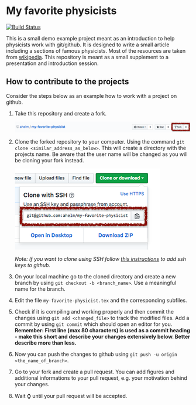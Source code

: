 # My favorite physicists

[![Build Status](https://travis-ci.org/ahelm/my-favorite-physicist.svg?branch=master)](https://travis-ci.org/ahelm/my-favorite-physicist)

This is a small demo example project meant as an introduction to help physicists
work with git/github. It is designed to write a small article including a
sections of famous physicists. Most of the resources are taken from
[wikipedia](https://www.wikipedia.org). This repository is meant as a small
supplement to a presentation and introduction session.


## How to contribute to the projects

Consider the steps below as an example how to work with a project on github.

1. Take this repository and create a fork.

    ![How to create a fork](./img/fork.png)

2. Clone the forked repository to your computer. Using the command
  `git clone <similar_address_as_below>`. This will create a directory with
  the projects name. Be aware that the user name will be changed as you will be
  cloning your fork instead.

    ![How to clone a repository](./img/clone.png)

    _Note: If you want to clone using SSH follow [this instructions](https://help.github.com/articles/connecting-to-github-with-ssh/)
    to add ssh keys to github._

3. On your local machine go to the cloned directory and create a new branch by
  using `git checkout -b <branch_name>`. Use a meaningful name for the branch.
4. Edit the file `my-favorite-physicist.tex` and the corresponding subfiles.
5. Check if it is compiling and working properly and then commit the changes
  using `git add <changed_file>` to track the modified files. Add a commit by
  using `git commit` which should open an editor for you. __Remember: First
  line (max 80 characters) is used as a commit heading - make this short and
  describe your changes extensively below. Better describe more than less.__
6. Now you can push the changes to github using `git push -u origin <the_name_of_branch>`.
7. Go to your fork and create a pull request. You can add figures and additional
  informations to your pull request, e.g. your motivation behind your changes.
8. Wait :watch: until your pull request will be accepted.
